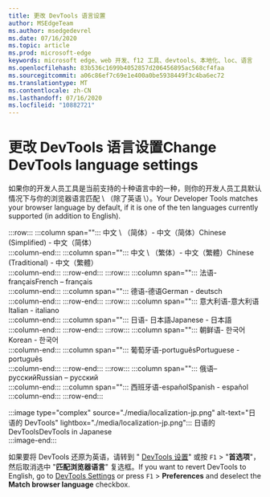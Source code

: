 ```yaml
---
title: 更改 DevTools 语言设置
author: MSEdgeTeam
ms.author: msedgedevrel
ms.date: 07/16/2020
ms.topic: article
ms.prod: microsoft-edge
keywords: microsoft edge、web 开发、f12 工具、devtools、本地化、loc、语言
ms.openlocfilehash: 83b536c1699b4052857d206456895ac568cf4faa
ms.sourcegitcommit: a06c86ef7c69e1e400a0be5938449f3c4ba6ec72
ms.translationtype: MT
ms.contentlocale: zh-CN
ms.lasthandoff: 07/16/2020
ms.locfileid: "10882721"
---
```

# <span data-ttu-id="efa63-103">更改 DevTools 语言设置</span><span class="sxs-lookup"><span data-stu-id="efa63-103">Change DevTools language settings</span></span>  

<span data-ttu-id="efa63-104">如果你的开发人员工具是当前支持的十种语言中的一种，则你的开发人员工具默认情况下与你的浏览器语言匹配 \ （除了英语 \）。</span><span class="sxs-lookup"><span data-stu-id="efa63-104">Your Developer Tools matches your browser language by default, if it is one of the ten languages currently supported \(in addition to English\).</span></span>  

:::row:::
   :::column span="":::
      <span data-ttu-id="efa63-105">中文 \ （简体）- &#20013;&#25991;&#65288;&#31616;&#20307;&#65289;</span><span class="sxs-lookup"><span data-stu-id="efa63-105">Chinese \(Simplified\) - &#20013;&#25991;&#65288;&#31616;&#20307;&#65289;</span></span>  
   :::column-end:::
   :::column span="":::
      <span data-ttu-id="efa63-106">中文 \ （繁体）- &#20013;&#25991;&#65288;&#32321;&#39636;&#65289;</span><span class="sxs-lookup"><span data-stu-id="efa63-106">Chinese \(Traditional\) - &#20013;&#25991;&#65288;&#32321;&#39636;&#65289;</span></span>  
   :::column-end:::
:::row-end:::
:::row:::
   :::column span="":::
      <span data-ttu-id="efa63-107">法语-fran&#231;ais</span><span class="sxs-lookup"><span data-stu-id="efa63-107">French – fran&#231;ais</span></span>  
   :::column-end:::
   :::column span="":::
      <span data-ttu-id="efa63-108">德语-德语</span><span class="sxs-lookup"><span data-stu-id="efa63-108">German - deutsch</span></span>  
   :::column-end:::
:::row-end:::
:::row:::
   :::column span="":::
      <span data-ttu-id="efa63-109">意大利语-意大利语</span><span class="sxs-lookup"><span data-stu-id="efa63-109">Italian - italiano</span></span>  
   :::column-end:::
   :::column span="":::
      <span data-ttu-id="efa63-110">日语- &#26085;&#26412;&#35486;</span><span class="sxs-lookup"><span data-stu-id="efa63-110">Japanese - &#26085;&#26412;&#35486;</span></span>  
   :::column-end:::
:::row-end:::
:::row:::
   :::column span="":::
      <span data-ttu-id="efa63-111">朝鲜语- &#54620;&#44397;&#50612;</span><span class="sxs-lookup"><span data-stu-id="efa63-111">Korean - &#54620;&#44397;&#50612;</span></span>  
   :::column-end:::
   :::column span="":::
      <span data-ttu-id="efa63-112">葡萄牙语-portugu&#234;s</span><span class="sxs-lookup"><span data-stu-id="efa63-112">Portuguese - portugu&#234;s</span></span>  
   :::column-end:::
:::row-end:::
:::row:::
   :::column span="":::
      <span data-ttu-id="efa63-113">俄语–  &#1088;&#1091;&#1089;&#1089;&#1082;&#1080;&#1081;</span><span class="sxs-lookup"><span data-stu-id="efa63-113">Russian – &#1088;&#1091;&#1089;&#1089;&#1082;&#1080;&#1081;</span></span>  
   :::column-end:::
   :::column span="":::
      <span data-ttu-id="efa63-114">西班牙语-espa&#241;ol</span><span class="sxs-lookup"><span data-stu-id="efa63-114">Spanish - espa&#241;ol</span></span>  
   :::column-end:::
:::row-end:::  

:::image type="complex" source="./media/localization-jp.png" alt-text="日语的 DevTools" lightbox="./media/localization-jp.png":::
   <span data-ttu-id="efa63-116">日语的 DevTools</span><span class="sxs-lookup"><span data-stu-id="efa63-116">DevTools in Japanese</span></span>  
:::image-end:::  

<span data-ttu-id="efa63-117">如果要将 DevTools 还原为英语，请转到 " [DevTools 设置][DevtoolschromiumCustomizeIndexSettings]" 或按 `F1`  >  "**首选项**"，然后取消选中 "**匹配浏览器语言**" 复选框。</span><span class="sxs-lookup"><span data-stu-id="efa63-117">If you want to revert DevTools to English, go to [DevTools Settings][DevtoolschromiumCustomizeIndexSettings] or press `F1` > **Preferences** and deselect the **Match browser language** checkbox.</span></span>  

<!-- links -->  

[DevtoolschromiumCustomizeIndexSettings]: ./index.md#settings "设置-自定义 Microsoft Edge DevTools |Microsoft 文档"  
